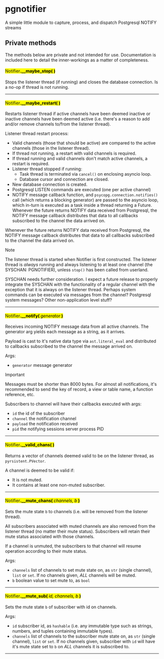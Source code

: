 # pgnotifier
A simple little module to capture, process, and dispatch Postgresql NOTIFY streams
<br>
## Private methods
The methods below are private and not intended for use. Documentation
is included here to detail the inner-workings as a matter of completeness.

#### <mark><strong><a style="font-weight:400">Notifier</a>.__maybe_stop( )</strong></mark>
Stops the listener thread (if running) and closes the database connection.
Is a no-op if thread is not running.

<hr style="height:1px">

#### <mark><strong><a style="font-weight:400">Notifier</a>.__maybe_restart( )</strong></mark>
Restarts listener thread if active channels have been deemed inactive or
inactive channels have been deemed active (i.e. there's a reason to add
and/or remove channels to/from the listener thread).

Listener thread restart process:
* Valid channels (those that should be active) are compared to the active channels
(those in the listener thread).
* If thread not running, a restart with valid channels is required.
* If thread running and valid channels don't match active channels, a restart is required.
* Listener thread stopped if running:
  * Task thread is terminated via `cancel()` on enclosing asyncio loop.
  * Database cursor and connection are closed.
* New database connection is created.
* Postgresql LISTEN commands are executed (one per active channel)
* NOTIFY message callback function, and `psycopg.connection.notifies()`
call (which returns a blocking generator) are passed to the asyncio loop,
which in-turn is executed as a task inside a thread returning a Future.
Whenever the future returns NOTIFY data received from Postgresql, the
NOTIFY message callback distributes that data to all callbacks
subscribed to the channel the data arrived on.

Whenever the future returns NOTIFY data received from Postgresql, the
NOTIFY message callback distributes that data to all callbacks
subscribed to the channel the data arrived on.

> [!NOTE]
> The listener thread is started when Notifier is first constructed. The
listener thread is _always_ running and always listening to at least
one channel (the SYSCHAN: PGNOTIFIER), unless `stop()` has been called
from userland.

SYSCHAN needs further consideration. I expect a future release to
properly integrate the SYSCHAN with the functionality of a regular
channel with the exception that it is always on the listener thread.
Perhaps system commands can be executed via messages from the channel?
Postgresql system messages? Other non-application level stuff?

<hr style="height:1px">

#### <mark><strong><a style="font-weight:400">Notifier</a>.__notify( <em style="font-weight:400">generator</em> )</strong></mark>
Receives incoming NOTIFY message data from all active channels.
The generator arg yields each message as a string, as it arrives.

Payload is cast to it's native data type via `ast.literal_eval` and distributed
to callbacks subscribed to the channel the message arrived on.

Args:
* `generator` message generator

> [!IMPORTANT]
> Messages must be shorter than 8000 bytes. For almost all notifications, it's
recommended to send the key of record, a view or table name, a function reference, etc.

Subscribers to channel will have their callbacks executed with args:
* `id`  the id of the subscriber
* `channel` the notification channel
* `payload` the notification received
* `pid` the notifying sessions server process PID

<hr style="height:1px">

#### <mark><strong><a style="font-weight:400">Notifier</a>.__valid_chans( )</strong></mark>
Returns a vector of channels deemed valid to be on the listener thread, as `pyrsistent.PVector`.

A channel is deemed to be valid if:
* It is not muted.
* It contains at least one non-muted subscriber.

<hr style="height:1px">

#### <mark><strong><a style="font-weight:400">Notifier</a>.__mute_chans( <em style="font-weight:400">channels, b</em> )</strong></mark>
Sets the mute state `b` to channels (i.e. will be removed from the listener thread).

All subscribers associated with muted channels are also removed from the
listener thread (no matter their mute status). Subscribers will retain
their mute status associated with those channels.

If a channel is unmuted, the subscribers to that channel will resume
operation according to their mute status.

Args:
* `channels` list of channels to set mute state on, as `str` (single channel),
`list` or `set`. If no channels given, *ALL* channels will be muted.
* `b` boolean value to set mute to, as `bool`

<hr style="height:1px">

#### <mark><strong><a style="font-weight:400">Notifier</a>.__mute_sub( <em style="font-weight:400">id, channels, b</em> )</strong></mark>
Sets the mute state `b` of subscriber with id on channels.

Args:
* `id` subscriber id, as `hashable` (i.e. any immutable type such as strings,
numbers, and tuples containing immutable types).
* `channels` list of channels to the subscriber mute state on, as `str`
(single channel), `list` or `set`. If no channels given, subscriber with `id`
will have it's mute state set to `b` on *ALL* channels it is subscribed to.

<hr style="height:1px">
